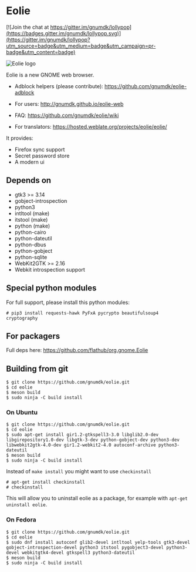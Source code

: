 # Eolie

[![Join the chat at https://gitter.im/gnumdk/lollypop](https://badges.gitter.im/gnumdk/lollypop.svg)](https://gitter.im/gnumdk/lollypop?utm_source=badge&utm_medium=badge&utm_campaign=pr-badge&utm_content=badge)

![Eolie logo](https://raw.githubusercontent.com/gnumdk/eolie/master/data/icons/hicolor/256x256/apps/org.gnome.Eolie.png)

Eolie is a new GNOME web browser.

- Adblock helpers (please contribute): https://github.com/gnumdk/eolie-adblock

- For users: http://gnumdk.github.io/eolie-web

- FAQ: https://github.com/gnumdk/eolie/wiki

- For translators: https://hosted.weblate.org/projects/eolie/eolie/

It provides:
- Firefox sync support
- Secret password store
- A modern ui

## Depends on

- gtk3 >= 3.14
- gobject-introspection
- python3
- intltool (make)
- itstool (make)
- python (make)
- python-cairo
- python-dateutil
- python-dbus
- python-gobject
- python-sqlite
- WebKit2GTK >= 2.16
- Webkit introspection support

## Special python modules
For full support, please install this python modules:
```
# pip3 install requests-hawk PyFxA pycrypto beautifulsoup4 cryptography
```

## For packagers
Full deps here: https://github.com/flathub/org.gnome.Eolie

## Building from git

```
$ git clone https://github.com/gnumdk/eolie.git
$ cd eolie
$ meson build
$ sudo ninja -C build install
```

### On Ubuntu

```
$ git clone https://github.com/gnumdk/eolie.git
$ cd eolie
$ sudo apt-get install gir1.2-gtkspell3-3.0 libglib2.0-dev libgirepository1.0-dev libgtk-3-dev python-gobject-dev python3-dev libwebkit2gtk-4.0-dev gir1.2-webkit2-4.0 autoconf-archive python3-dateutil
$ meson build
$ sudo ninja -C build install
```

Instead of `make install` you might want to use `checkinstall`

```
# apt-get install checkinstall
# checkinstall
```

This will allow you to uninstall eolie as a package, for example with `apt-get uninstall eolie`.

### On Fedora

```
$ git clone https://github.com/gnumdk/eolie.git
$ cd eolie
$ sudo dnf install autoconf glib2-devel intltool yelp-tools gtk3-devel gobject-introspection-devel python3 itstool pygobject3-devel python3-devel webkitgtk4-devel gtkspell3 python3-dateutil
$ meson build
$ sudo ninja -C build install
```

